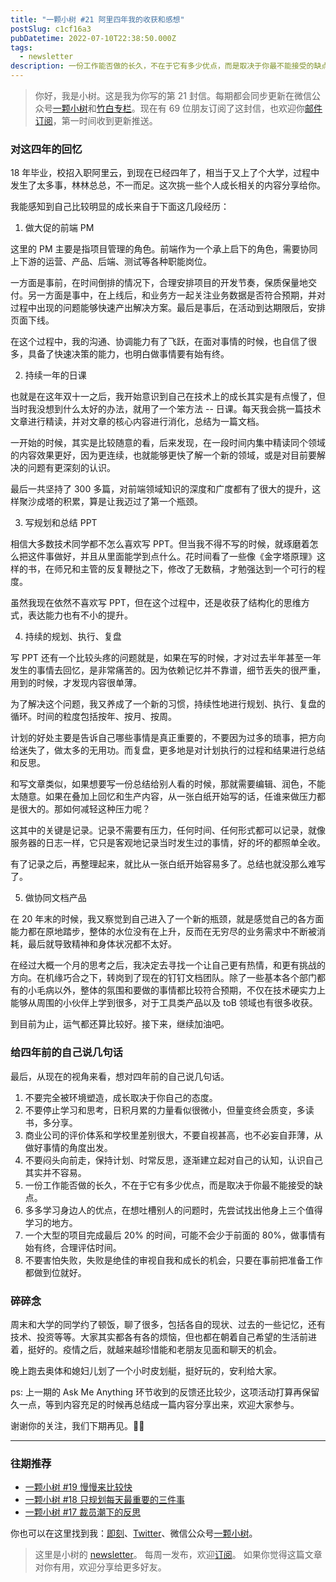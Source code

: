 ```yaml
---
title: "一颗小树 #21 阿里四年我的收获和感想"
postSlug: c1cf16a3
pubDatetime: 2022-07-10T22:38:50.000Z
tags:
  - newsletter
description: 一份工作能否做的长久，不在于它有多少优点，而是取决于你最不能接受的缺点。
---
```


> 你好，我是小树。这是我为你写的第 21 封信。每期都会同步更新在微信公众号[一颗小树](https://weixin.sogou.com/weixin?query=a_warm_tree)和[竹白专栏](https://xiaoshu.zhubai.love)。现在有 69 位朋友订阅了这封信，也欢迎你[邮件订阅](https://xiaoshu.zhubai.love)，第一时间收到更新推送。

### 对这四年的回忆

18 年毕业，校招入职阿里云，到现在已经四年了，相当于又上了个大学，过程中发生了太多事，林林总总，不一而足。这次挑一些个人成长相关的内容分享给你。

我能感知到自己比较明显的成长来自于下面这几段经历：

1. 做大促的前端 PM

这里的 PM 主要是指项目管理的角色。前端作为一个承上启下的角色，需要协同上下游的运营、产品、后端、测试等各种职能岗位。

一方面是事前，在时间倒排的情况下，合理安排项目的开发节奏，保质保量地交付。另一方面是事中，在上线后，和业务方一起关注业务数据是否符合预期，并对过程中出现的问题能够快速产出解决方案。最后是事后，在活动到达期限后，安排页面下线。

在这个过程中，我的沟通、协调能力有了飞跃，在面对事情的时候，也自信了很多，具备了快速决策的能力，也明白做事情要有始有终。

2. 持续一年的日课

也就是在这年双十一之后，我开始意识到自己在技术上的成长其实是有点慢了，但当时我没想到什么太好的办法，就用了一个笨方法 -- 日课。每天我会挑一篇技术文章进行精读，并对文章的核心内容进行消化，总结为一篇文档。

一开始的时候，其实是比较随意的看，后来发现，在一段时间内集中精读同个领域的内容效果更好，因为更连续，也就能够更快了解一个新的领域，或是对目前要解决的问题有更深刻的认识。

最后一共坚持了 300 多篇，对前端领域知识的深度和广度都有了很大的提升，这样聚沙成塔的积累，算是让我迈过了第一个瓶颈。

3. 写规划和总结 PPT

相信大多数技术同学都不怎么喜欢写 PPT。但当我不得不写的时候，就琢磨着怎么把这件事做好，并且从里面能学到点什么。花时间看了一些像《金字塔原理》这样的书，在师兄和主管的反复鞭挞之下，修改了无数稿，才勉强达到一个可行的程度。

虽然我现在依然不喜欢写 PPT，但在这个过程中，还是收获了结构化的思维方式，表达能力也有不小的提升。

4. 持续的规划、执行、复盘

写 PPT 还有一个比较头疼的问题就是，如果在写的时候，才对过去半年甚至一年发生的事情去回忆，是非常痛苦的。因为依赖记忆并不靠谱，细节丢失的很严重，用到的时候，才发现内容很单薄。

为了解决这个问题，我又养成了一个新的习惯，持续性地进行规划、执行、复盘的循环。时间的粒度包括按年、按月、按周。

计划的好处主要是告诉自己哪些事情是真正重要的，不要因为过多的琐事，把方向给迷失了，做太多的无用功。而复盘，更多地是对计划执行的过程和结果进行总结和反思。

和写文章类似，如果想要写一份总结给别人看的时候，那就需要编辑、润色，不能太随意。如果在叠加上回忆和生产内容，从一张白纸开始写的话，任谁来做压力都是很大的。那如何减轻这种压力呢？

这其中的关键是记录。记录不需要有压力，任何时间、任何形式都可以记录，就像服务器的日志一样，它只是客观地记录当时发生过的事情，好的坏的都照单全收。

有了记录之后，再整理起来，就比从一张白纸开始容易多了。总结也就没那么难写了。

5. 做协同文档产品

在 20 年末的时候，我又察觉到自己进入了一个新的瓶颈，就是感觉自己的各方面能力都在原地踏步，整体的水位没有在上升，反而在无穷尽的业务需求中不断被消耗，最后就导致精神和身体状况都不太好。

在经过大概一个月的思考之后，我决定去寻找一个让自己更有热情，和更有挑战的方向。在机缘巧合之下，转岗到了现在的钉钉文档团队。除了一些基本各个部门都有的小毛病以外，整体的氛围和要做的事情都比较符合预期，不仅在技术硬实力上能够从周围的小伙伴上学到很多，对于工具类产品以及 toB 领域也有很多收获。

到目前为止，运气都还算比较好。接下来，继续加油吧。

### 给四年前的自己说几句话

最后，从现在的视角来看，想对四年前的自己说几句话。

1. 不要完全被环境塑造，成长取决于你自己的态度。
2. 不要停止学习和思考，日积月累的力量看似很微小，但量变终会质变，多读书，多分享。
3. 商业公司的评价体系和学校里差别很大，不要自视甚高，也不必妄自菲薄，从做好事情的角度出发。
4. 不要闷头向前走，保持计划、时常反思，逐渐建立起对自己的认知，认识自己其实并不容易。
5. 一份工作能否做的长久，不在于它有多少优点，而是取决于你最不能接受的缺点。
6. 多多学习身边人的优点，在想吐槽别人的问题时，先尝试找出他身上三个值得学习的地方。
7. 一个大型的项目完成最后 20% 的时间，可能不会少于前面的 80%，做事情有始有终，合理评估时间。
8. 不要害怕失败，失败是绝佳的审视自我和成长的机会，只要在事前把准备工作都做到位就好。

### 碎碎念

周末和大学的同学约了顿饭，聊了很多，包括各自的现状、过去的一些记忆，还有技术、投资等等。大家其实都各有各的烦恼，但也都在朝着自己希望的生活前进着，挺好的。疫情之后，就越来越珍惜能和老朋友见面和聊天的机会。

晚上跑去奥体和媳妇儿划了一个小时皮划艇，挺好玩的，安利给大家。

ps: 上一期的 Ask Me Anything 环节收到的反馈还比较少，这项活动打算再保留久一点，等到内容充足的时候再总结成一篇内容分享出来，欢迎大家参与。

谢谢你的关注，我们下期再见。👋🏻

---

### 往期推荐

- [一颗小树 #19 慢慢来比较快](https://xiaoshu.zhubai.love/posts/2152857794620506112)
- [一颗小树 #18 只规划每天最重要的三件事](https://xiaoshu.zhubai.love/posts/2150489357008764928)
- [一颗小树 #17 裁员潮下的反思](https://xiaoshu.zhubai.love/posts/2147950874084626432)

你也可以在这里找到我：[即刻](https://okjk.co/3Vsn5T)、[Twitter](https://twitter.com/yeshu_in_future)、微信公众号[一颗小树](https://weixin.sogou.com/weixin?query=a_warm_tree)。

> 这里是小树的 [newsletter](https://xiaoshu.zhubai.love)。 每周一发布，欢迎[订阅](https://xiaoshu.zhubai.love)。
> 如果你觉得这篇文章对你有用，欢迎分享给更多好友。
